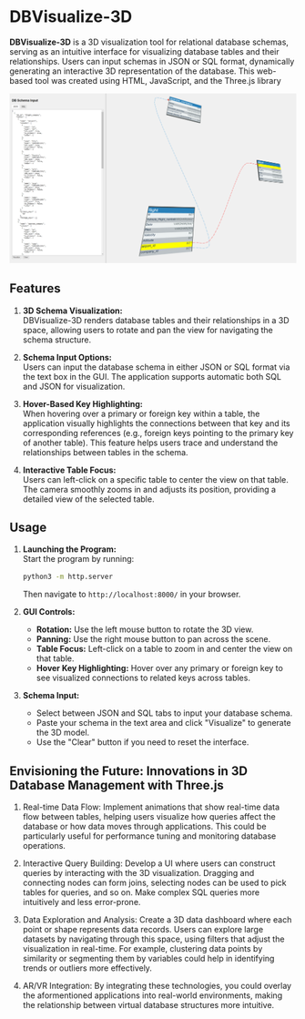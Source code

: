 # DBVisualize-3D

**DBVisualize-3D** is a 3D visualization tool for relational database schemas, serving as an intuitive interface for visualizing database tables and their relationships. Users can input schemas in JSON or SQL format, dynamically generating an interactive 3D representation of the database. This web-based tool was created using HTML, JavaScript, and the Three.js library

<div align="center">
   <img src="3ddbguiscreenshot.png" alt="DBVisualize-3D GUI" width="800"/>
</div>

## Features

1. **3D Schema Visualization:**  
   DBVisualize-3D renders database tables and their relationships in a 3D space, allowing users to rotate and pan the view for navigating the schema structure.

2. **Schema Input Options:**  
   Users can input the database schema in either JSON or SQL format via the text box in the GUI. The application supports automatic both SQL and JSON for visualization.

3. **Hover-Based Key Highlighting:**  
   When hovering over a primary or foreign key within a table, the application visually highlights the connections between that key and its corresponding references (e.g., foreign keys pointing to the primary key of another table). This feature helps users trace and understand the relationships between tables in the schema.

4. **Interactive Table Focus:**  
   Users can left-click on a specific table to center the view on that table. The camera smoothly zooms in and adjusts its position, providing a detailed view of the selected table.

## Usage

1. **Launching the Program:**  
   Start the program by running:
   ```bash
   python3 -m http.server
   ```
   Then navigate to `http://localhost:8000/` in your browser.

2. **GUI Controls:**  
   - **Rotation:** Use the left mouse button to rotate the 3D view.
   - **Panning:** Use the right mouse button to pan across the scene.
   - **Table Focus:** Left-click on a table to zoom in and center the view on that table.
   - **Hover Key Highlighting:** Hover over any primary or foreign key to see visualized connections to related keys across tables.

3. **Schema Input:**  
   - Select between JSON and SQL tabs to input your database schema.
   - Paste your schema in the text area and click "Visualize" to generate the 3D model.
   - Use the "Clear" button if you need to reset the interface.

## Envisioning the Future: Innovations in 3D Database Management with Three.js

1. Real-time Data Flow: Implement animations that show real-time data flow between tables, helping users visualize how queries affect the database or how data moves through applications. This could be particularly useful for performance tuning and monitoring database operations.

2. Interactive Query Building: Develop a UI where users can construct queries by interacting with the 3D visualization. Dragging and connecting nodes can form joins, selecting nodes can be used to pick tables for queries, and so on. Make complex SQL queries more intuitively and less error-prone.

3. Data Exploration and Analysis: Create a 3D data dashboard where each point or shape represents data records. Users can explore large datasets by navigating through this space, using filters that adjust the visualization in real-time. For example, clustering data points by similarity or segmenting them by variables could help in identifying trends or outliers more effectively.

4. AR/VR Integration: By integrating these technologies, you could overlay the aformentioned applications into real-world environments, making the relationship between virtual database structures more intuitive.
